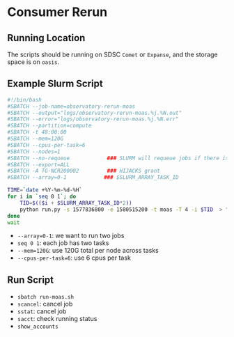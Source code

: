 # Consumer Rerun

## Running Location

The scripts should be running on SDSC `Comet` or `Expanse`, and the storage space is on `oasis`.

## Example Slurm Script

``` bash
#!/bin/bash
#SBATCH --job-name=observatory-rerun-moas
#SBATCH --output="logs/observatory-rerun-moas.%j.%N.out"
#SBATCH --error="logs/observatory-rerun-moas.%j.%N.err"
#SBATCH --partition=compute
#SBATCH -t 48:00:00
#SBATCH --mem=120G
#SBATCH --cpus-per-task=6
#SBATCH --nodes=1
#SBATCH --no-requeue            ### SLURM will requeue jobs if there is a node failure.
#SBATCH --export=ALL
#SBATCH -A TG-NCR200002         ### HIJACKS grant
#SBATCH --array=0-1            ### $SLURM_ARRAY_TASK_ID

TIME=`date +%Y-%m-%d-%H`
for i in `seq 0 1`; do
    TID=$(($i + $SLURM_ARRAY_TASK_ID*2))
    python run.py -s 1577836800 -e 1580515200 -t moas -T 4 -i $TID  > "logs/$TIME-moas-$TID.out" 2>"logs/$TIME-moas-$TID.err" &
done
wait
```

- `--array=0-1`: we want to run two jobs
- `seq 0 1`: each job has two tasks
- `--mem=120G`: use 120G total per node across tasks
- `--cpus-per-task=6`: use 6 cpus per task

## Run Script

- `sbatch run-moas.sh`
- `scancel`: cancel job
- `sstat`: cancel job
- `sacct`: check running status
- `show_accounts`
